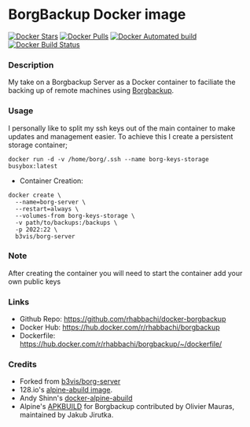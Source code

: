 # BorgBackup Docker image
[![Docker Stars](https://img.shields.io/docker/stars/rhabbachi/borgbackup.svg)]()
[![Docker Pulls](https://img.shields.io/docker/pulls/rhabbachi/borgbackup.svg)]()
[![Docker Automated build](https://img.shields.io/docker/automated/rhabbachi/borgbackup.svg)]()
[![Docker Build Status](https://img.shields.io/docker/build/rhabbachi/borgbackup.svg)]()

### Description

My take on a Borgbackup Server as a Docker container to faciliate the backing
up of remote machines using [Borgbackup](https://www.borgbackup.org/).

### Usage

I personally like to split my ssh keys out of the main container to make updates and management easier. To achieve this I create a persistent storage container;

`docker run -d -v /home/borg/.ssh --name borg-keys-storage busybox:latest`

* Container Creation:
```
docker create \
  --name=borg-server \
  --restart=always \
  --volumes-from borg-keys-storage \
  -v path/to/backups:/backups \
  -p 2022:22 \
  b3vis/borg-server
```

### Note

After creating the container you will need to start the container add your own public keys

### Links

* Github Repo: https://github.com/rhabbachi/docker-borgbackup
* Docker Hub: https://hub.docker.com/r/rhabbachi/borgbackup
* Dockerfile: https://hub.docker.com/r/rhabbachi/borgbackup/~/dockerfile/

### Credits

* Forked from [b3vis/borg-server](https://github.com/b3vis/borg-server)
* 128.io's [alpine-abuild image](https://gitlab.128.io/my-projects/docker-images/alpine-abuild).
* Andy Shinn's [docker-alpine-abuild](https://github.com/andyshinn/docker-alpine-abuild)
* Alpine's
  [APKBUILD](https://git.alpinelinux.org/cgit/aports/tree/community/borgbackup/APKBUILD?h=3.7-stable)
  for Borgbackup contributed by Olivier Mauras, maintained by Jakub Jirutka.
